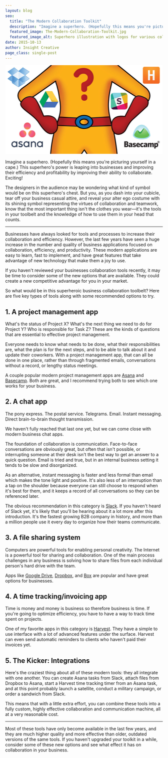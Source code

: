 ```yaml
---
layout: blog
seo:
  title: "The Modern Collaboration Toolkit"
  description: "Imagine a superhero. (Hopefully this means you're picturing yourself in a cape.) This superhero's power is leaping into businesses and improving their efficiency and profitability by improving their ability to collaborate. Exciting!"
  featured_image: The-Modern-Collaboration-Toolkit.jpg
  featured_image_alt: Superhero illustration with logos for various collaboration tools such as BaseCamp and Asana
date: 2015-10-13
author: Insight Creative
page_class: single-post
---
```


![Superhero illustration with logos for various collaboration tools such as BaseCamp and Asana](The-Modern-Collaboration-Toolkit.jpg)

Imagine a superhero. (Hopefully this means you're picturing yourself in a cape.) This superhero's power is leaping into businesses and improving their efficiency and profitability by improving their ability to collaborate. Exciting!

The designers in the audience may be wondering what kind of symbol would be on this superhero's chest. But you, as you dash into your cubicle, tear off your business casual attire, and reveal your alter ego costume with its shining symbol representing the virtues of collaboration and teamwork, know that the most important thing isn't the clothes you wear—it's the tools in your toolbelt and the knowledge of how to use them in your head that counts.

---

Businesses have always looked for tools and processes to increase their collaboration and efficiency. However, the last few years have seen a huge increase in the number and quality of business applications focused on collaboration, efficiency, and productivity. These modern applications are easy to learn, fast to implement, and have great features that take advantage of new technology that make them a joy to use.

If you haven't reviewed your businesses collaboration tools recently, it may be time to consider some of the new options that are available. They could create a new competitive advantage for you in your market.

So what would be in this superheroic business collaboration toolbelt? Here are five key types of tools along with some recommended options to try.

## 1. A project management app

What's the status of Project X? What's the next thing we need to do for Project Y? Who is responsible for Task Z? These are the kinds of questions that are essential to effective project management.

Everyone needs to know what needs to be done, what their responsibilities are, what the plan is for the next steps, and to be able to talk about it and update their coworkers. With a project management app, that can all be done in one place, rather than through fragmented emails, conversations without a record, or lengthy status meetings.

A couple popular modern project management apps are <a href="http://asana.com" target="_blank" rel="noopener noreferrer">Asana</a> and <a href="https://basecamp.com/" target="_blank" rel="noopener noreferrer">Basecamp</a>. Both are great, and I recommend trying both to see which one works for your business.

## 2. A chat app

The pony express. The postal service. Telegrams. Email. Instant messaging. Direct brain-to-brain thought transmission.

We haven't fully reached that last one yet, but we can come close with modern business chat apps.

The foundation of collaboration is communication. Face-to-face conversations are obviously great, but often that isn't possible, or interrupting someone at their desk isn't the best way to get an answer to a quick question. Email is tried and true, but in an internal business setting it tends to be slow and disorganized.

As an alternative, instant messaging is faster and less formal than email which makes the tone light and positive. It's also less of an interruption than a tap on the shoulder because everyone can still choose to respond when it's best for them, and it keeps a record of all conversations so they can be referenced later.

The obvious recommendation in this category is <a href="http://slack.com" target="_blank" rel="noopener noreferrer">Slack</a>. If you haven't heard of Slack yet, it's likely that you'll be hearing about it a lot more after this introduction. It's the fastest growing B2B company in history, and more than a million people use it every day to organize how their teams communicate.

## 3. A file sharing system

Computers are powerful tools for enabling personal creativity. The Internet is a powerful tool for sharing and collaboration. One of the main process challenges in any business is solving how to share files from each individual person's hard drive with the team.

Apps like <a href="http://google.com/drive" target="_blank" rel="noopener noreferrer">Google Drive</a>, <a href="http://dropbox.com" target="_blank" rel="noopener noreferrer">Dropbox</a>, and <a href="http://box.com" target="_blank" rel="noopener noreferrer">Box</a> are popular and have great options for businesses.

## 4. A time tracking/invoicing app

Time is money and money is business so therefore business is time. If you're going to optimize efficiency, you have to have a way to track time spent on projects.

One of my favorite apps in this category is <a href="http://getharvest.com" target="_blank" rel="noopener noreferrer">Harvest</a>. They have a simple to use interface with a lot of advanced features under the surface. Harvest can even send automatic reminders to clients who haven't paid their invoices yet.

## 5. The Kicker: Integrations

Here's the craziest thing about all of these modern tools: they all integrate with one another. You can create Asana tasks from Slack, attach files from Dropbox to Asana, start a Harvest time tracking timer from an Asana task, and at this point probably launch a satellite, conduct a military campaign, or order a sandwich from Slack.

This means that with a little extra effort, you can combine these tools into a fully custom, highly effective collaboration and communication machine, all at a very reasonable cost.

---

Most of these tools have only become available in the last few years, and they are much higher quality and more effective than older, outdated versions of the same tools. If you haven't upgraded your toolkit in a while, consider some of these new options and see what effect it has on collaboration in your business.

